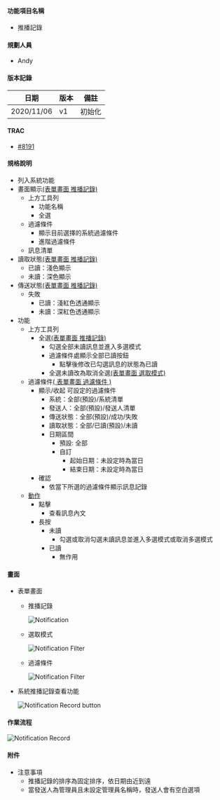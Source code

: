 #### <div id="notification">功能項目名稱</div>
  * 推播記錄

#### <div id="user">規劃人員</div>
  * Andy

#### <div id="version">版本記錄</div>
  |日期|版本|備註|
  |---|---|---|
  |2020/11/06|v1|初始化|

#### <div id="trac">TRAC</div>
  * [#8191](http://trac.uneec.com/trac/neco/ticket/8191)

#### <div id="specification">規格說明</div>
  * 列入系統功能
  * 畫面顯示[(表單畫面 推播記錄)](#image_record)
    * 上方工具列
      * 功能名稱
      * 全選
    * 過濾條件
      * 顯示目前選擇的系統過濾條件
      * 進階過濾條件
    * 訊息清單
  * 讀取狀態[(表單畫面 推播記錄)](#image_record)
    * 已讀：淺色顯示
    * 未讀：深色顯示
  * 傳送狀態[(表單畫面 推播記錄)](#image_record)
    * 失敗
      * 已讀：淺紅色透通顯示
      * 未讀：深紅色透通顯示
  * 功能
    * 上方工具列
      * 全選[(表單畫面 推播記錄)](#image_record)
        * 勾選全部未讀訊息並進入多選模式
        * 過濾條件處顯示全部已讀按鈕
          * 點擊後修改已勾選訊息的狀態為已讀
        * 全選未讀改為取消全選[(表單畫面 選取模式)](#image_selected)
    * 過濾條件[( 表單畫面 過濾條件 )](#image_filter)
      * 顯示/收起 可設定的過濾條件
        * 系統：全部(預設)/系統清單
        * 發送人：全部(預設)/發送人清單
        * 傳送狀態：全部(預設)/成功/失敗
        * 讀取狀態：全部/已讀(預設)/未讀
        * 日期區間
          * 預設: 全部
          * 自訂
            * 起始日期：未設定時為當日
            * 結束日期：未設定時為當日
      * 確認
        * 依當下所選的過濾條件顯示訊息記錄
    * [動作](#workflow)
      * 點擊
        * 查看訊息內文
      * 長按
        * 未讀
          * 勾選或取消勾選未讀訊息並進入多選模式或取消多選模式
        * 已讀
          * 無作用

#### <div id="photo">畫面</div>
  * 表單畫面
    * <p id="image_record">推播記錄</p>
    
      ![Notification](./image/notification.png)

    * <p id="image_selected">選取模式</p>
    
      ![Notification Filter](./image/notification_filter_selected.png)
    * <p id="image_filter">過濾條件</p>
    
      ![Notification Filter](./image/notification_filter.png)
  
  * 系統推播記錄查看功能

    ![Notification Record button](./image/notification_record_button.png)

#### <div id="workflow">作業流程</div>

  ![Notification Record](./image/workflow_record.png)

#### <div id="attachment">附件</div>
  * 注意事項
    * 推播記錄的排序為固定排序，依日期由近到遠
    * 當發送人為管理員且未設定管理員名稱時，發送人會有空白選項
